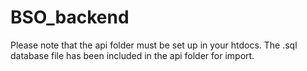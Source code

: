 # BSO_backend

Please note that the api folder must be set up in your htdocs. 
The .sql database file has been included in the api folder for import.
